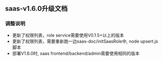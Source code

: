 ## saas-v1.6.0升级文档
### 调整说明
- 更新了权限列表，role service需要使用V0.1.5+以上的版本
- 更新了权限列表，需要重新跑一边saas-doc/initSaasRole中, node upsert.js脚本
- 部署V1.6.0时, saas frontend/backend/admin需要使用相同的版本
